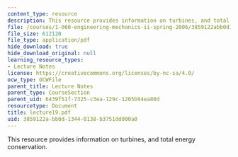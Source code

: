 ```yaml
---
content_type: resource
description: This resource provides information on turbines, and total energy conservation.
file: /courses/1-060-engineering-mechanics-ii-spring-2006/3859122abb0d13440138b3751dd000a0_lecture19.pdf
file_size: 612120
file_type: application/pdf
hide_download: true
hide_download_original: null
learning_resource_types:
- Lecture Notes
license: https://creativecommons.org/licenses/by-nc-sa/4.0/
ocw_type: OCWFile
parent_title: Lecture Notes
parent_type: CourseSection
parent_uid: 6439f51f-7325-c3ea-129c-1205b94ea80d
resourcetype: Document
title: lecture19.pdf
uid: 3859122a-bb0d-1344-0138-b3751dd000a0
---
```

This resource provides information on turbines, and total energy conservation.